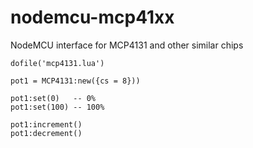 # nodemcu-mcp41xx
NodeMCU interface for MCP4131 and other similar chips

    dofile('mcp4131.lua')

    pot1 = MCP4131:new({cs = 8}))

    pot1:set(0)   -- 0%
    pot1:set(100) -- 100%

    pot1:increment()
    pot1:decrement()

